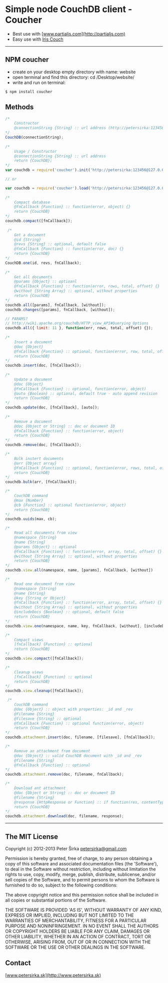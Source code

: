 Simple node CouchDB client - Coucher
====================================

- Best use with [www.partialjs.com](http://partialjs.com)
- Easy use with [Iris Couch](http://www.iriscouch.com)

***

## NPM coucher

- create on your desktop empty directory with name: website
- open terminal and find this directory: cd /Desktop/website/
- write and run on terminal:

```text
$ npm install coucher
```

## Methods

```js
/*
    Constructor
    @connectionString {String} :: url address (http://petersirka:123456@127.0.0.1:5984/yourdatabase/)
*/
CouchDB(connectionString);
 
/*
    Usage / Constructor
    @connectionString {String} :: url address
    return {CouchDB};
*/
var couchdb = require('coucher').init('http://petersirka:123456@127.0.0.1:5984/eshop/');

// or

var couchdb = require('coucher').load('http://petersirka:123456@127.0.0.1:5984/eshop/');
 
/*
	Compact database
    @fnCallback {Function} :: function(error, object) {}
    return {CouchDB}
*/
couchdb.compact([fnCallback]);
 
 /*
	Get a document
    @id {String}
    @revs {String} :: optional, default false
    @fnCallback {Function} :: function(error, doc) {}
    return {CouchDB}
*/
CouchDB.one(id, revs, fnCallback);
 
/*
	Get all documents
    @params {Object} :: optioanl
    @fnCallback {Function} :: function(error, rows, total, offset) {}
	@without {String Array} :: optional, without properties
    return {CouchDB}
*/
couchdb.all([params], fnCallback, [without]);
couchdb.changes([params], fnCallback, [without]);

// PARAMS?
// http://wiki.apache.org/couchdb/HTTP_view_API#Querying_Options
couchdb.all({ limit: 11 }, function(err, rows, total, offset) {});
 
/*
	Insert a document
	@doc {Object}
	@fnCallback {Function} :: optional, function(error, row, total, offset)
	return {CouchDB}
*/
couchdb.insert(doc, [fnCallback]);
 
/*
	Update a document
	@doc {Object}
	@fnCallback {Function} :: optional, function(error, object)
	@auto {Boolean} :: optional, default true - auto append revision
	return {CouchDB}
*/
couchdb.update(doc, [fnCallback], [auto]);
 
/*
	Remove a document
	@doc {Object or String} :: doc or document ID
	@fnCallback {Function} :: function(error, object)
	return {CouchDB}
*/
couchdb.remove(doc, [fnCallback]);

/*
	Bulk instert documents
	@arr {Object array}
	@fnCallback {Function} :: optional, function(error, rows, total, offset)
	return {CouchDB}
*/
couchdb.bulk(arr, [fnCallback]);

/*
    CouchDB command
    @max {Number}
    @cb {Function} :: optional function(error, object)
    return {CouchDB}
*/
couchdb.uuids(max, cb);

/*
	Read all documents from view
	@namespace {String}
	@name {String}
	@params {Object} :: optional
	@fnCallback {Function} :: function(error, array, total, offset) {}
	@without {String Array} :: optional, without properties
	return {CouchDB}
*/
couchdb.view.all(namespace, name, [params], fnCallback, [without])

/*
	Read one document from view
	@namespace {String}
	@name {String}
	@key {String or Object}
	@fnCallback {Function} :: function(error, array, total, offset) {}
	@without {String Array} :: optional, without properties
	@includeDocs {Boolean} :: optional, default false
	return {CouchDB}
*/
couchdb.view.one(namespace, name, key, fnCallback, [without], [includeDocs]);

/*
	Compact views
	[fnCallback] {Function} :: optional
	return {CouchDB}
*/
couchdb.view.compact([fnCallback]);

/*
	Cleanup views
	[fnCallback] {Function} :: optional
	return {CouchDB}
*/
couchdb.view.cleanup([fnCallback]);

 /*
	CouchDB command
	@doc {Object} :: object with properties: _id and _rev
	@filename {String}
	@filesave {String} :: optional
	@fnCallback {Function} :: optional function(error, object)
	return {CouchDB}
*/
couchdb.attachment.insert(doc, filename, [filesave], [fnCallback]);

/*
	Remove an attachment from document
	@doc {Object} :: valid CouchDB document with _id and _rev
	@filename {String}
	@fnCallback {Function} :: optional
*/
couchdb.attachment.remove(doc, filename, fnCallback);

/*
	Download ant attachment
	@doc {Object or String} :: doc or document ID
	@filename {String}
	@response {HttpResponse or Function} :: if function(res, contentType)
	return {CouchDB}
*/
couchdb.attachment.download(doc, filename, response);

```

***

## The MIT License

Copyright (c) 2012-2013 Peter Širka <petersirka@gmail.com>

Permission is hereby granted, free of charge, to any person obtaining a copy of this software and associated documentation files (the 'Software'), to deal in the Software without restriction, including without limitation the rights to use, copy, modify, merge, publish, distribute, sublicense, and/or sell copies of the Software, and to permit persons to whom the Software is furnished to do so, subject to the following conditions:

The above copyright notice and this permission notice shall be included in all copies or substantial portions of the Software.

THE SOFTWARE IS PROVIDED 'AS IS', WITHOUT WARRANTY OF ANY KIND, EXPRESS OR IMPLIED, INCLUDING BUT NOT LIMITED TO THE WARRANTIES OF MERCHANTABILITY, FITNESS FOR A PARTICULAR PURPOSE AND NONINFRINGEMENT. IN NO EVENT SHALL THE AUTHORS OR COPYRIGHT HOLDERS BE LIABLE FOR ANY CLAIM, DAMAGES OR OTHER LIABILITY, WHETHER IN AN ACTION OF CONTRACT, TORT OR OTHERWISE, ARISING FROM, OUT OF OR IN CONNECTION WITH THE SOFTWARE OR THE USE OR OTHER DEALINGS IN THE SOFTWARE.

## Contact

[www.petersirka.sk](http://www.petersirka.sk)
